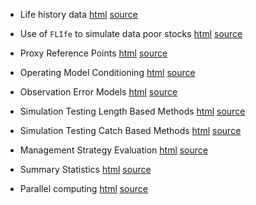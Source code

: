 - Life history data [html](    https://3o2y9wugzp1kfxr5hvzgzq-on.drv.tw/MyDas/doc/html/mydas_data.html)  [source](https://github.com/flr/mydas/blob/master/vignettes/mydas_data.Rmd)

- Use of `FLIfe` to simulate data poor stocks [html](http://www.flr-project.org/doc/Using_information_on_life_history_relationships.html) [source](https://github.com/flr/doc/blob/master/Life_history_relationships.Rmd)

- Proxy Reference Points [html](https://3o2y9wugzp1kfxr5hvzgzq-on.drv.tw/MyDas/doc/html/mydas_proxies.html) [source](https://github.com/flr/mydas/blob/master/vignettes/mydas_proxies.Rmd)

- Operating Model Conditioning [html](https://3o2y9wugzp1kfxr5hvzgzq-on.drv.tw/MyDas/doc/html/mydas_conditioning.html) [source](https://github.com/flr/mydas/blob/master/vignettes/mydas_conditioning.Rmd)

- Observation Error Models  [html](https://3o2y9wugzp1kfxr5hvzgzq-on.drv.tw/MyDas/doc/html/mydas_oem.html)  [source](https://github.com/flr/mydas/blob/master/vignettes/mydas_oem.Rmd)

- Simulation Testing Length Based Methods [html](https://3o2y9wugzp1kfxr5hvzgzq-on.drv.tw/MyDas/doc/html/mydas_length.html) [source](https://github.com/flr/mydas/blob/master/vignettes/mydas_length.Rmd)

- Simulation Testing Catch Based Methods [html](https://3o2y9wugzp1kfxr5hvzgzq-on.drv.tw/MyDas/doc/html/mydas_sra.html) [source](https://github.com/flr/mydas/blob/master/vignettes/mydas_sra.Rmd)

- Management Strategy Evaluation [html](https://3o2y9wugzp1kfxr5hvzgzq-on.drv.tw/MyDas/doc/html/mydas_mse.html) [source](https://github.com/flr/mydas/blob/master/vignettes/mydas_mse.Rmd)

- Summary Statistics  [html](https://3o2y9wugzp1kfxr5hvzgzq-on.drv.tw/MyDas/doc/html/mydas_performance.html) [source](https://github.com/flr/mydas/blob/master/vignettes/mydas_performance.Rmd)

- Parallel computing  [html](https://3o2y9wugzp1kfxr5hvzgzq-on.drv.tw/MyDas/doc/html/mydas_parallel.html)  [source](https://github.com/flr/mydas/blob/master/vignettes/mydas_parallel.Rmd)
